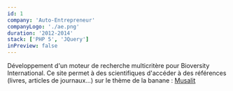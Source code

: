 ```yaml
---
id: 1
company: 'Auto-Entrepreneur'
companyLogo: './ae.png'
duration: '2012-2014'
stack: ['PHP 5', 'JQuery']
inPreview: false
---
```


Développement d'un moteur de recherche multicritère pour Bioversity International. Ce site permet à des scientifiques d'accéder à des références (livres, articles de journaux...) sur le thème de la banane : <a href='https://www.musalit.org/' class='text-blue-500' target='_blank'>Musalit</a>
